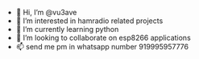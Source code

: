- 👋 Hi, I’m @vu3ave
- 👀 I’m interested in hamradio related projects
- 🌱 I’m currently learning python 
- 💞️ I’m looking to collaborate on esp8266 applications
- 📫 send me pm in whatsapp number 919995957776 
